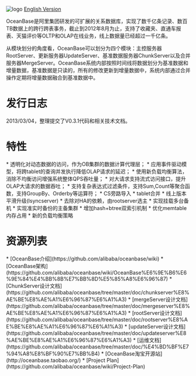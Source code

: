 ![logo](https://raw.github.com/alibaba/oceanbase/master/doc/%E5%9B%BE%E7%89%87%E5%A4%B9/logo.jpg)
  [English Version](https://github.com/alibaba/oceanbase/wiki/Oceanbase)

OceanBase是阿里集团研发的可扩展的关系数据库，实现了数千亿条记录、数百TB数据上的跨行跨表事务，截止到2012年8月为止，支持了收藏夹、直通车报表、天猫评价等OLTP和OLAP在线业务，线上数据量已经超过一千亿条。

从模块划分的角度看，OceanBase可以划分为四个模块：主控服务器RootServer、更新服务器UpdateServer、基准数据服务器ChunkServer以及合并服务器MergeServer。OceanBase系统内部按照时间线将数据划分为基准数据和增量数据，基准数据是只读的，所有的修改更新到增量数据中，系统内部通过合并操作定期将增量数据融合到基准数据中。

<h1>发行日志</h1>
2013/03/04，整理提交了V0.3.1代码和相关技术文档。

<h1>特性</h1>
* 透明化对动态数据的访问，作为OB集群的数据计算代理层；  
* 应用事件驱动模型，将跨tablet的查询并发执行降低OLAP请求的延迟；  
* 使用新负载均衡算法，消除不均衡访问增强系统整体QPS吞吐量；  
* 对大请求支持流式访问接口，提升OLAP大请求的数据吞吐；  
* 支持复杂表达式过滤条件，支持Sum,Count等聚合函数，支持GroupBy、Orderby等运算符；  
* CS旁路导入    
* tablet合并  
* 线上版本平滑升级(lsyncserver)  
* 去除对HA的依赖，由rootserver选主  
* 实现挂载多台备机  
* 实现准实时备份的主备集群  
* 增加hash+btree双索引机制  
* 优化memtable内存占用  
* 新的负载均衡策略  

<h1>资源列表</h1>
* [OceanBase介绍](https://github.com/alibaba/oceanbase/wiki)
* [OceanBase架构](https://github.com/alibaba/oceanbase/wiki/OceanBase%E6%9E%B6%E6%9E%84%E4%BB%8B%E7%BB%8D%E5%85%A8%E6%96%87)
* [ChunkServer设计文档](https://github.com/alibaba/oceanbase/tree/master/doc/chunkserver%E8%AE%BE%E8%AE%A1%E6%96%87%E6%A1%A3)
* [mergeServer设计文档](https://github.com/alibaba/oceanbase/tree/master/doc/mergeserver%E8%AE%BE%E8%AE%A1%E6%96%87%E6%A1%A3)
* [rootServer设计文档](https://github.com/alibaba/oceanbase/tree/master/doc/rootserver%E8%AE%BE%E8%AE%A1%E6%96%87%E6%A1%A3)
* [updateServer设计文档](https://github.com/alibaba/oceanbase/tree/master/doc/updateserver%E8%AE%BE%E8%AE%A1%E6%96%87%E6%A1%A3)
* [运维文档](https://github.com/alibaba/oceanbase/tree/master/doc/%E4%BD%BF%E7%94%A8%E8%BF%90%E7%BB%B4)
* [OceanBase淘宝开源站](http://oceanbase.taobao.org/)
* [Project Plan](https://github.com/alibaba/oceanbase/wiki/Project-Plan) 
<br>
